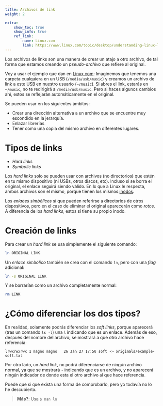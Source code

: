 ```yaml
---
title: Archivos de link
weight: 2

extra:
    show_toc: true
    show_info: true
    ref_link:
        name: Linux.com
        link: https://www.linux.com/topic/desktop/understanding-linux-links/
---
```


[1]: https://www.linux.com/topic/desktop/understanding-linux-links/

Los archivos de links son una manera de crear un atajo a otro archivo, de tal
forma que estamos creando un _pseudo-archivo_ que refiere al original.

Voy a usar el ejemplo que dan en [Linux.com][1]: Imaginemos que tenemos una
carpeta cualquiera en un USB (`/media/usb/music`) y creamos un archivo de link
a este USB en nuestro usuario (`~/music`). Si abres el link, estarás en
`~/music`, no te redirigirá a `/media/usb/music`. Pero si haces algunos cambios
ahí, estos se reflejarán automáticamente en el original.

Se pueden usar en los siguientes ámbitos:

- Crear una dirección alternativa a un archivo que se encuentre muy escondido en
  la jerarquía.
- Enlazar librerías.
- Tener como una copia del mismo archivo en diferentes lugares.

# Tipos de links
- _Hard links_
- _Symbolic links_

Los _hard links_ solo se pueden usar con archivos (no directorios) que estén en
tu mismo dispositivo (ni USBs, otros discos, etc). Incluso si se borra el
original, el enlace seguirá siendo válido. En lo que a Linux le respecta, ambos
archivos son el mismo, porque tienen los mismos [inodos](@/linux/filesystem.md).

Los _enlaces simbólicos_ sí que pueden referirse a directorios de otros
dispositivos, pero en el caso de eliminar el original aparecerán como _rotos_.
A diferencia de los _hard links_, estos sí tiene su propio inodo.

# Creación de links
Para crear un _hard link_ se usa simplemente el siguiente comando:

```sh
ln ORIGINAL LINK
```

Un _enlace simbólico_ también se crea con el comando `ln`, pero con una _flag_
adicional:

```sh
ln -s ORIGINAL LINK
```

Y se borrarían como un archivo completamente normal:

```sh
rm LINK
```

# ¿Cómo diferenciar los dos tipos?
En realidad, solamente podrás diferenciar los _soft links_, porque aparecerá
(tras un comando `ls -l`) una `l` indicando que es un enlace. Además de eso,
después del nombre del archivo, se mostrará a que otro archivo hace referencia:

```
lrwxrwxrwx 1 magno magno   26 Jan 27 17:50 soft -> originals/example-soft.txt
```

Por otro lado, un _hard link_, no podrá diferenciarse de ningún archivo normal,
ya que se mostrará `-` indicando que es un archivo, y no aparecerá ningún
indicador de donde esta el otro archivo al que hace referencia.

Puede que si que exista una forma de comprobarlo, pero yo todavía no lo he
descubierto.

> **Más?**: Usa `$ man ln`
